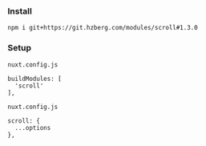 ### Install
    npm i git+https://git.hzberg.com/modules/scroll#1.3.0
    
### Setup
```nuxt.config.js```

    buildModules: [
      'scroll'
    ],
    
```nuxt.config.js```

    scroll: {
      ...options
    },
